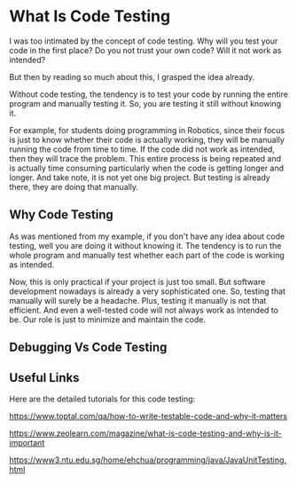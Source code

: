 # What Is Code Testing
I was too intimated by the concept of code testing. Why
will you test your code in the first place? Do
you not trust your own code? Will it
not work as intended?

But then by reading so much about this, I grasped
the idea already.

Without code testing, the tendency is to test
your code by running the entire program and
manually testing it. So, you are testing
it still without knowing it.

For example, for students doing programming 
in Robotics, since their focus is just to know
whether their code is actually working,
they will be manually running the code
from time to time. If the code did not
work as intended, then they will trace
the problem. This entire process
is being repeated and is actually time
consuming particularly when the code
is getting longer and longer. And take
note, it is not yet one big project.
But testing is already there, they are 
doing that manually.

## Why Code Testing
As was mentioned from my example,
if you don't have any idea about
code testing, well you are doing it
without knowing it. The tendency is to
run the whole program and manually 
test whether each part of the 
code is working as intended.

Now, this is only practical if your
project is just too small. But
software development nowadays 
is already a very sophisticated one.
So, testing that manually will surely
be a headache. Plus, testing it
manually is not that efficient.
And even a well-tested code will not
always work as intended to be.
Our role is just to minimize and 
maintain the code.

## Debugging Vs Code Testing

## Useful Links
Here are the detailed tutorials for this code testing:

https://www.toptal.com/qa/how-to-write-testable-code-and-why-it-matters

https://www.zeolearn.com/magazine/what-is-code-testing-and-why-is-it-important

https://www3.ntu.edu.sg/home/ehchua/programming/java/JavaUnitTesting.html
 
